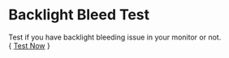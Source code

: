 # Backlight Bleed Test
Test if you have backlight bleeding issue in your monitor or not.\
{ [Test Now](https://souvik-tests.github.io/backlight-bleed-test/) }
